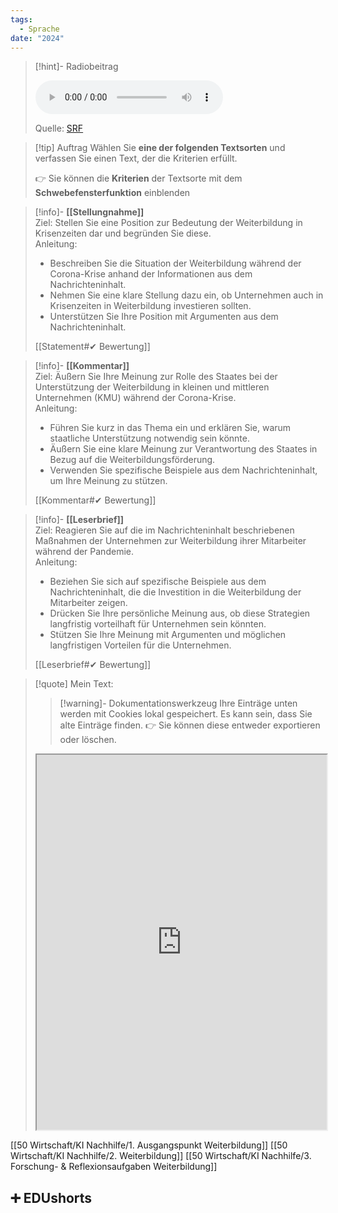 ```yaml
---
tags:
  - Sprache
date: "2024"
---
```

>[!hint]- Radiobeitrag
>
><audio controls><source src="https://download-media.srf.ch/world/audio/Rendez-vous-radio/2021/06/Rendez-vous_04-06-2021-1230.mp3"></audio>
>
>Quelle: [SRF](https://www.srf.ch/play/radio/redirect/detail/26c81976-9f36-4c89-b476-09a4410f9077)

>[!tip] Auftrag
>Wählen Sie **eine der folgenden Textsorten** und verfassen Sie einen Text, der die Kriterien erfüllt.
>
>👉 Sie können die **Kriterien** der Textsorte mit dem **Schwebefensterfunktion** einblenden

>[!info]- **[[Stellungnahme]]**  
>Ziel: Stellen Sie eine Position zur Bedeutung der Weiterbildung in Krisenzeiten dar und begründen Sie diese.  
>Anleitung:  
>- Beschreiben Sie die Situation der Weiterbildung während der Corona-Krise anhand der Informationen aus dem Nachrichteninhalt.  
>- Nehmen Sie eine klare Stellung dazu ein, ob Unternehmen auch in Krisenzeiten in Weiterbildung investieren sollten.  
>- Unterstützen Sie Ihre Position mit Argumenten aus dem Nachrichteninhalt.  
>
>[[Statement#✔ Bewertung]]

>[!info]- **[[Kommentar]]**  
>Ziel: Äußern Sie Ihre Meinung zur Rolle des Staates bei der Unterstützung der Weiterbildung in kleinen und mittleren Unternehmen (KMU) während der Corona-Krise.  
>Anleitung:  
>- Führen Sie kurz in das Thema ein und erklären Sie, warum staatliche Unterstützung notwendig sein könnte.  
>- Äußern Sie eine klare Meinung zur Verantwortung des Staates in Bezug auf die Weiterbildungsförderung.  
>- Verwenden Sie spezifische Beispiele aus dem Nachrichteninhalt, um Ihre Meinung zu stützen.  
>
>[[Kommentar#✔ Bewertung]]

>[!info]- **[[Leserbrief]]**  
>Ziel: Reagieren Sie auf die im Nachrichteninhalt beschriebenen Maßnahmen der Unternehmen zur Weiterbildung ihrer Mitarbeiter während der Pandemie.  
>Anleitung:  
>- Beziehen Sie sich auf spezifische Beispiele aus dem Nachrichteninhalt, die die Investition in die Weiterbildung der Mitarbeiter zeigen.  
>- Drücken Sie Ihre persönliche Meinung aus, ob diese Strategien langfristig vorteilhaft für Unternehmen sein könnten.  
>- Stützen Sie Ihre Meinung mit Argumenten und möglichen langfristigen Vorteilen für die Unternehmen.  
>
>[[Leserbrief#✔ Bewertung]]

 
   >[!quote] Mein Text:
>>[!warning]- Dokumentationswerkzeug 
>Ihre Einträge unten werden mit Cookies lokal gespeichert. Es kann sein, dass Sie alte Einträge finden. 
>👉 Sie können diese entweder exportieren oder löschen.
>
><iframe width="100%" height="600" src="https://app.Lumi.education/run/KWcs8f" allowfullscreen allow="geolocation *; autoplay; encrypted-media"></iframe>


[[50 Wirtschaft/KI Nachhilfe/1. Ausgangspunkt Weiterbildung]]
[[50 Wirtschaft/KI Nachhilfe/2. Weiterbildung]]
[[50 Wirtschaft/KI Nachhilfe/3. Forschung- & Reflexionsaufgaben Weiterbildung]]

## ➕ EDUshorts
